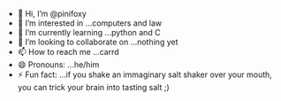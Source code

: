 - 👋 Hi, I’m @pinifoxy
- 👀 I’m interested in ...computers and law
- 🌱 I’m currently learning ...python and C 
- 💞️ I’m looking to collaborate on ...nothing yet
- 📫 How to reach me ...carrd
- 😄 Pronouns: ...he/him
- ⚡ Fun fact: ...if you shake an immaginary salt shaker over your mouth, you can trick your brain into tasting salt ;)

<!---
pinifoxy/pinifoxy is a ✨ special ✨ repository because its `README.md` (this file) appears on your GitHub profile.
You can click the Preview link to take a look at your changes.
--->
